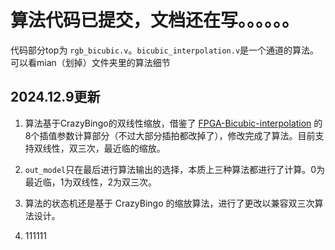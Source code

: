 # 算法代码已提交，文档还在写。。。。。。
代码部分top为 `rgb_bicubic.v`。`bicubic_interpolation.v`是一个通道的算法。 
可以看mian（划掉）文件夹里的算法细节


## 2024.12.9更新
1. 算法基于CrazyBingo的双线性缩放，借鉴了  [FPGA-Bicubic-interpolation](https://github.com/KevinHexin/FPGA-Bicubic-interpolation)
的8个插值参数计算部分（不过大部分插拍都改掉了），修改完成了算法。目前支持双线性，双三次，最近临的缩放。

2. `out_model`只在最后进行算法输出的选择，本质上三种算法都进行了计算。0为最近临，1为双线性，2为双三次。

3. 算法的状态机还是基于 CrazyBingo 的缩放算法，进行了更改以兼容双三次算法设计。

4. 111111
   


